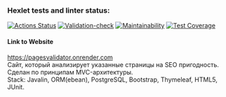 ### Hexlet tests and linter status:
[![Actions Status](https://github.com/reshetovsn/java-project-72/workflows/hexlet-check/badge.svg)](https://github.com/reshetovsn/java-project-72/actions)
[![Validation-check](https://github.com/reshetovsn/java-project-72/actions/workflows/main.yml/badge.svg)](https://github.com/reshetovsn/java-project-72/actions/workflows/main.yml)
[![Maintainability](https://api.codeclimate.com/v1/badges/9d9e3d013810e5086ed4/maintainability)](https://codeclimate.com/github/reshetovsn/java-project-72/maintainability)
[![Test Coverage](https://api.codeclimate.com/v1/badges/9d9e3d013810e5086ed4/test_coverage)](https://codeclimate.com/github/reshetovsn/java-project-72/test_coverage)  
#### Link to Website
https://pagesvalidator.onrender.com  
Cайт, который анализирует указанные страницы на SEO пригодность.  
Сделан по принципам MVC-архитектуры.  
Stack: Javalin, ORM(ebean), PostgreSQL, Bootstrap, Thymeleaf, HTML5, JUnit.

